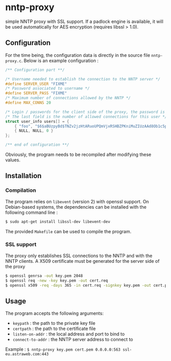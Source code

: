 # nntp-proxy

simple NNTP proxy with SSL support. If a padlock engine is available, it will be used automatically for AES encryption (requires libssl > 1.0).

## Configuration

For the time being, the configuration data is directly in the source file `nntp-proxy.c`. Below is an example configuration :

```C
/** Configuration part **/

/* Username needed to establish the connection to the NNTP server */
#define SERVER_USER "FIXME"
/* Password associated to username */
#define SERVER_PASS "FIXME"
/* Maximum number of connections allowed by the NNTP */
#define MAX_CONNS 20

/* Login / passwords for the client side of the proxy, the password is generated with  'mkpasswd -m sha-512' */
/* The last field is the number of allowed connections for this user */
struct user_info users[] = {
    { "foo", "$6$aBUzpyBd$TNZv2jzHtARuoUPQmVjxRSHBZPKniMuZIUzAAd8Ob1c5pzcExsTDfA9zCF.sN8pmZL0Cb48FW/7iEtang7wBg/", 1 },
    { NULL, NULL, 0 }
};

/** end of configuration **/
```

Obviously, the program needs to be recompiled after modifying these values.

## Installation

### Compilation

The program relies on ``libevent`` (version 2) with openssl support. On Debian-based systems, the dependencies can be installed with the following command line :

```sh
$ sudo apt-get install libssl-dev libevent-dev 
```

The provided `Makefile` can be used to compile the program.

### SSL support

The proxy only establishes SSL connections to the NNTP and with the NNTP clients.
A X509 certificate must be generated for the server side of the proxy

```sh
$ openssl genrsa -out key.pem 2048
$ openssl req -new -key key.pem -out cert.req
$ openssl x509 -req -days 365 -in cert.req -signkey key.pem -out cert.pem
```

## Usage

The program accepts the following arguments:

  * `keypath` : the path to the private key file
  * `certpath` : the path to the certificate file
  * `listen-on-addr` : the local address and port to bind to 
  * `connect-to-addr` : the NNTP server address to connect to

Example : `$ nntp-proxy key.pem cert.pem 0.0.0.0:563 ssl-eu.astraweb.com:443`
